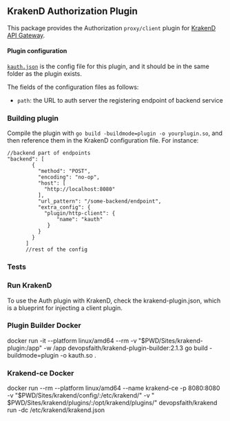 ## KrakenD Authorization Plugin

This package provides the Authorization `proxy/client` plugin for [KrakenD API Gateway](https://krakend.io/).

#### Plugin configuration

[`kauth.json`](kauth.json) is the config file for this plugin, and it should be in the same folder as the plugin exists.

The fields of the configuration files as follows:

- `path`: the URL to auth server the registering endpoint of backend service

### Building plugin

Compile the plugin with `go build -buildmode=plugin -o yourplugin.so`, and then reference them in the KrakenD
configuration file. For instance:

```
//backend part of endpoints
"backend": [
        {
          "method": "POST",
          "encoding": "no-op",
          "host": [
            "http://localhost:8080"
          ],
          "url_pattern": "/some-backend/endpoint",
          "extra_config": {
            "plugin/http-client": {
                "name": "kauth"
             }
          }
        }
      ]
      //rest of the config
```

### Tests

### Run KrakenD

To use the Auth plugin with KrakenD, check the krakend-plugin.json, which is a blueprint for injecting a client plugin.

### Plugin Builder Docker

docker run -it --platform linux/amd64 --rm -v "$PWD/Sites/krakend-plugin:/app" -w /app
devopsfaith/krakend-plugin-builder:2.1.3 go build -buildmode=plugin -o kauth.so .

### Krakend-ce Docker

docker run --rm --platform linux/amd64 --name krakend-ce -p 8080:8080 -v "$PWD/Sites/krakend/config/:/etc/krakend/" -v "
$PWD/Sites/krakend/plugins/:/opt/krakend/plugins/" devopsfaith/krakend run -dc /etc/krakend/krakend.json
